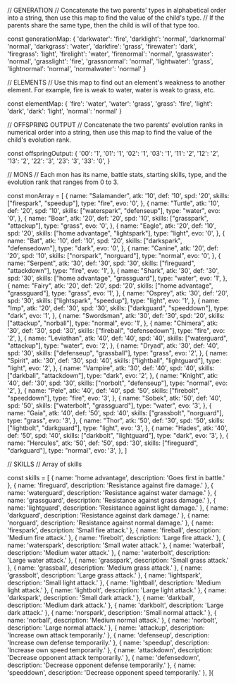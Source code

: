 // GENERATION
// Concatenate the two parents' types in alphabetical order into a string, then use this map to find the value of the child's type. 
// If the parents share the same type, then the child is will of that type too.

const generationMap: {
    'darkwater': 'fire',
    'darklight': 'normal',
    'darknormal' 'normal',
    'darkgrass': 'water',
    'darkfire': 'grass',
    'firewater': 'dark',
    'firegrass': 'light',
    'firelight': 'water',
    'firenormal': 'normal',
    'grasswater': 'normal',
    'grasslight': 'fire',
    'grassnormal': 'normal',
    'lightwater': 'grass',
    'lightnormal': 'normal',
    'normalwater': 'normal'
}

// ELEMENTS
// Use this map to find out an element's weakness to another element. For example, fire is weak to water, water is weak to grass, etc.

const elementMap: {
    'fire': 'water',
    'water': 'grass',
    'grass': 'fire',
    'light': 'dark',
    'dark': 'light',
    'normal': 'normal'
}

// OFFSPRING OUTPUT
// Concatenate the two parents' evolution ranks in numerical order into a string, then use this map to find the value of the child's evolution rank.

const offspringOutput: {
    '00': '1',
    '01': '1',
    '02': '1',
    '03': '1',
    '11': '2',
    '12': '2',
    '13': '2',
    '22': '3',
    '23': '3',
    '33': '0',
}

// MONS
// Each mon has its name, battle stats, starting skills, type, and the evolution rank that ranges from 0 to 3.

const monArray = [
    {
        name: "Salamander",
        atk: '10',
        def: '10',
        spd: '20',
        skills: ["firespark", "speedup"], 
        type: "fire", 
        evo: '0',
    },
        {
        name: "Turtle",
        atk: '10',
        def: '20',
        spd: '10',
        skills: ["waterspark", "defenseup"], 
        type: "water", 
        evo: '0',
    },
        {
        name: "Boar",
        atk: '20',
        def: '20',
        spd: '10',
        skills: ["grasspark", "attackup"], 
        type: "grass", 
        evo: '0',
    },
        {
        name: "Eagle",
        atk: '20',
        def: '10',
        spd: '20',
        skills: ["home advantage", "lightspark"], 
        type: "light", 
        evo: '0',
    },
        {
        name: "Bat",
        atk: '10',
        def: '10',
        spd: '20',
        skills: ["darkspark", "defensedown"], 
        type: "dark", 
        evo: '0',
    },
        {
        name: "Canine",
        atk: '20',
        def: '20',
        spd: '10',
        skills: ["norspark", "norguard"], 
        type: "normal", 
        evo: '0',
    },
        {
        name: "Serpent",
        atk: '30',
        def: '30',
        spd: '30',
        skills: ["fireguard", "attackdown"], 
        type: "fire", 
        evo: '1',
    },
        {
        name: "Shark",
        atk: '30',
        def: '30',
        spd: '30',
        skills: ["home advantage", "grassguard"], 
        type: "water", 
        evo: '1',
    },
        {
        name: "Fairy",
        atk: '20',
        def: '20',
        spd: '20',
        skills: ["home advantage", "grassguard"], 
        type: "grass", 
        evo: '1',
    },
        {
        name: "Osprey",
        atk: '30',
        def: '20',
        spd: '30',
        skills: ["lightspark", "speedup"], 
        type: "light", 
        evo: '1',
    },
        {
        name: "Imp",
        atk: '20',
        def: '30',
        spd: '30',
        skills: ["darkguard", "speeddown"], 
        type: "dark", 
        evo: '1',
    },
        {
        name: "Swordsman",
        atk: '30',
        def: '30',
        spd: '20',
        skills: ["attackup", "norball"], 
        type: "normal", 
        evo: '1',
    },
        {
        name: "Chimera",
        atk: '30',
        def: '30',
        spd: '30',
        skills: ["fireball", "defensedown"], 
        type: "fire", 
        evo: '2',
    },
        {
        name: "Leviathan",
        atk: '40',
        def: '40',
        spd: '40',
        skills: ["waterguard", "attackup"], 
        type: "water", 
        evo: '2',
    },
        {
        name: "Dryad",
        atk: '30',
        def: '40',
        spd: '30',
        skills: ["defenseup", "grassball"], 
        type: "grass", 
        evo: '2',
    },
        {
        name: "Spirit",
        atk: '30',
        def: '30',
        spd: '40',
        skills: ["lightball", "lightguard"], 
        type: "light", 
        evo: '2',
    },
        {
        name: "Vampire",
        atk: '30',
        def: '40',
        spd: '40',
        skills: ["darkball", "attackdown"], 
        type: "dark", 
        evo: '2',
    },
        {
        name: "Knight",
        atk: '40',
        def: '30',
        spd: '30',
        skills: ["norbolt", "defenseup"], 
        type: "normal", 
        evo: '2',
    },
        {
        name: "Pele",
        atk: '40',
        def: '40',
        spd: '50',
        skills: ["firebolt", "speeddown"], 
        type: "fire", 
        evo: '3',
    },
        {
        name: "Sobek",
        atk: '50',
        def: '40',
        spd: '50',
        skills: ["waterbolt", "grassguard"], 
        type: "water", 
        evo: '3',
    },
        {
        name: "Gaia",
        atk: '40',
        def: '50',
        spd: '40',
        skills: ["grassbolt", "norguard"], 
        type: "grass", 
        evo: '3',
    },
        {
        name: "Thor",
        atk: '50',
        def: '30',
        spd: '50',
        skills: ["lightbolt", "darkguard"], 
        type: "light", 
        evo: '3',
    },
        {
        name: "Hades",
        atk: '40',
        def: '50',
        spd: '40',
        skills: ["darkbolt", "lightguard"], 
        type: "dark", 
        evo: '3',
    },
        {
        name: "Hercules",
        atk: '50',
        def: '50',
        spd: '30',
        skills: ["fireguard", "darkguard"], 
        type: "normal", 
        evo: '3',
    },
]

// SKILLS
// Array of skills

const skills = [
    { name: 'home advantage', description: 'Goes first in battle.' },
    { name: 'fireguard', description: 'Resistance against fire damage.' },
    { name: 'waterguard', description: 'Resistance against water damage.' },
    { name: 'grassguard', description: 'Resistance against grass damage.' },
    { name: 'lightguard', description: 'Resistance against light damage.' },
    { name: 'darkguard', description: 'Resistance against dark damage.' },
    { name: 'norguard', description: 'Resistance against normal damage.' },
    { name: 'firespark', description: 'Small fire attack.' },
    { name: 'fireball', description: 'Medium fire attack.' },
    { name: 'firebolt', description: 'Large fire attack.' },
    { name: 'waterspark', description: 'Small water attack.' },
    { name: 'waterball', description: 'Medium water attack.' },
    { name: 'waterbolt', description: 'Large water attack.' },
    { name: 'grasspark', description: 'Small grass attack.' },
    { name: 'grassball', description: 'Medium grass attack.' },
    { name: 'grassbolt', description: 'Large grass attack.' },
    { name: 'lightspark', description: 'Small light attack.' },
    { name: 'lightball', description: 'Medium light attack.' },
    { name: 'lightbolt', description: 'Large light attack.' },
    { name: 'darkspark', description: 'Small dark attack.' },
    { name: 'darkball', description: 'Medium dark attack.' },
    { name: 'darkbolt', description: 'Large dark attack.' },
    { name: 'norspark', description: 'Small normal attack.' },
    { name: 'norball', description: 'Medium normal attack.' },
    { name: 'norbolt', description: 'Large normal attack.' },
    { name: 'attackup', description: 'Increase own attack temporarily.' },
    { name: 'defenseup', description: 'Increase own defense temporarily.' },
    { name: 'speedup', description: 'Increase own speed temporarily.' },
    { name: 'attackdown', description: 'Decrease opponent attack temporarily.' },
    { name: 'defensedown', description: 'Decrease opponent defense temporarily.' },
    { name: 'speeddown', description: 'Decrease opponent speed temporarily.' },
]{